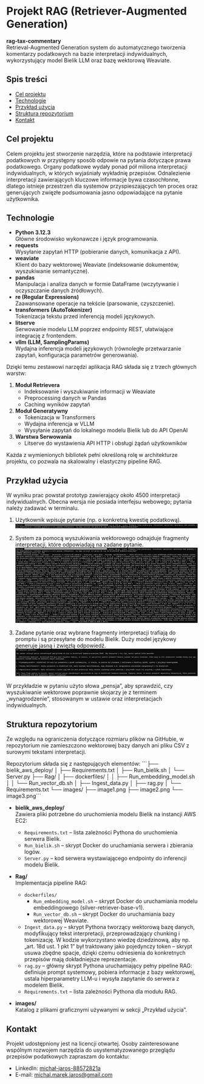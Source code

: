 # Projekt RAG (Retriever-Augmented Generation)
**rag-tax-commentary**  
Retrieval-Augmented Generation system do automatycznego tworzenia komentarzy podatkowych na bazie interpretacji indywidualnych, wykorzystujący model Bielik LLM oraz bazę wektorową Weaviate.

## Spis treści
- [Cel projektu](#cel-projektu)
- [Technologie](#technologie)
- [Przykład użycia](#przykład-użycia)
- [Struktura repozytorium](#struktura-repozytorium)
- [Kontakt](#kontakt)

## Cel projektu
Celem projektu jest stworzenie narzędzia, które na podstawie interpretacji podatkowych w przystępny sposób odpowie na pytania dotyczące prawa podatkowego. Organy podatkowe wydały ponad pół miliona interpretacji indywidualnych, w których wyjaśniały wykładnię przepisów. Odnalezienie interpretacji zawierających kluczowe informacje bywa czasochłonne, dlatego istnieje przestrzeń dla systemów przyspieszających ten proces oraz generujących zwięzłe podsumowania jasno odpowiadające na pytanie użytkownika.

## Technologie
- **Python 3.12.3**  
  Główne środowisko wykonawcze i język programowania.
- **requests**  
  Wysyłanie zapytań HTTP (pobieranie danych, komunikacja z API).
- **weaviate**  
  Klient do bazy wektorowej Weaviate (indeksowanie dokumentów, wyszukiwanie semantyczne).
- **pandas**  
  Manipulacja i analiza danych w formie DataFrame (wczytywanie i oczyszczanie danych źródłowych).
- **re (Regular Expressions)**  
  Zaawansowane operacje na tekście (parsowanie, czyszczenie).
- **transformers (AutoTokenizer)**  
  Tokenizacja tekstu przed inferencją modeli językowych.
- **litserve**  
  Serwowanie modelu LLM poprzez endpointy REST, ułatwiające integrację z frontendem.
- **vllm (LLM, SamplingParams)**  
  Wydajna inferencja modeli językowych (równoległe przetwarzanie zapytań, konfiguracja parametrów generowania).

Dzięki temu zestawowi narzędzi aplikacja RAG składa się z trzech głównych warstw:
1. **Moduł Retrievera**  
   - Indeksowanie i wyszukiwanie informacji w Weaviate  
   - Preprocessing danych w Pandas  
   - Caching wyników zapytań
2. **Moduł Generatywny**  
   - Tokenizacja w Transformers  
   - Wydajna inferencja w VLLM  
   - Wysyłanie zapytań do lokalnego modelu Bielik lub do API OpenAI
3. **Warstwa Serwowania**  
   - Litserve do wystawienia API HTTP i obsługi żądań użytkowników

Każda z wymienionych bibliotek pełni określoną rolę w architekturze projektu, co pozwala na skalowalny i elastyczny pipeline RAG.

## Przykład użycia
W wyniku prac powstał prototyp zawierający około 4500 interpretacji indywidualnych. Obecna wersja nie posiada interfejsu webowego; pytania należy zadawać w terminalu.

1. Użytkownik wpisuje pytanie (np. o konkretną kwestię podatkową).  
   ![Wpisywanie pytania w terminalu](images/image1.png)

2. System za pomocą wyszukiwania wektorowego odnajduje fragmenty interpretacji, które odpowiadają na zadane pytanie.  
   ![Wyszukiwanie odpowiednich fragmentów w bazie Weaviate](images/image2.png)

3. Zadane pytanie oraz wybrane fragmenty interpretacji trafiają do promptu i są przesyłane do modelu Bielik. Duży model językowy generuje jasną i zwięzłą odpowiedź.  
   ![Generowanie odpowiedzi przez model Bielik](images/image3.png)

W przykładzie w pytaniu użyto słowa „pensja”, aby sprawdzić, czy wyszukiwanie wektorowe poprawnie skojarzy je z terminem „wynagrodzenie”, stosowanym w ustawie oraz interpretacjach indywidualnych.

## Struktura repozytorium
Ze względu na ograniczenia dotyczące rozmiaru plików na GitHubie, w repozytorium nie zamieszczono wektorowej bazy danych ani pliku CSV z surowymi tekstami interpretacji.

Repozytorium składa się z następujących elementów:
\```├── bielik_aws_deploy/
│ ├── Requirements.txt
│ ├── Run_bielik.sh
│ └── Server.py
├── Rag/
│ ├── dockerfiles/
│ │ ├── Run_embedding_model.sh
│ │ └── Run_vector_db.sh
│ ├── Ingest_data.py
│ ├── rag.py
│ └── Requirements.txt
└── images/
├── image1.png
├── image2.png
└── image3.png\```

- **bielik_aws_deploy/**  
  Zawiera pliki potrzebne do uruchomienia modelu Bielik na instancji AWS EC2:
  - `Requirements.txt` – lista zależności Pythona do uruchomienia serwera Bielik.  
  - `Run_bielik.sh` – skrypt Docker do uruchamiania serwera i zbierania logów.  
  - `Server.py` – kod serwera wystawiającego endpointy do inferencji modelu Bielik.

- **Rag/**  
  Implementacja pipeline RAG:
  - `dockerfiles/`  
    - `Run_embedding_model.sh` – skrypt Docker do uruchamiania modelu embeddingowego (silver-retriever-base-v1).  
    - `Run_vector_db.sh` – skrypt Docker do uruchamiania bazy wektorowej Weaviate.  
  - `Ingest_data.py` – skrypt Pythona tworzący wektorową bazę danych, modyfikujący tekst interpretacji, przeprowadzający chunking i tokenizację. W kodzie wykorzystano wiedzę dziedzinową, aby np. „art. 18d ust. 1 pkt 1” był traktowany jako pojedynczy token – skrypt usuwa zbędne spacje, dzięki czemu odniesienia do konkretnych przepisów mają dokładniejsze reprezentacje.  
  - `rag.py` – główny skrypt Pythona uruchamiający pełny pipeline RAG: definiuje prompt systemowy, pobiera informacje z bazy wektorowej, ustala hiperparametry LLM-u i wysyła zapytanie do serwera z modelem Bielik.  
  - `Requirements.txt` – lista zależności Pythona dla modułu RAG.

- **images/**  
  Katalog z plikami graficznymi używanymi w sekcji „Przykład użycia”.

## Kontakt
Projekt udostępniony jest na licencji otwartej. Osoby zainteresowane wspólnym rozwojem narzędzia do usystematyzowanego przeglądu przepisów podatkowych zapraszam do kontaktu:  
- LinkedIn: [michał-jaros-88572821a](https://www.linkedin.com/in/michał-jaros-88572821a/)  
- E-mail: michal.marek.jaros@gmail.com  
